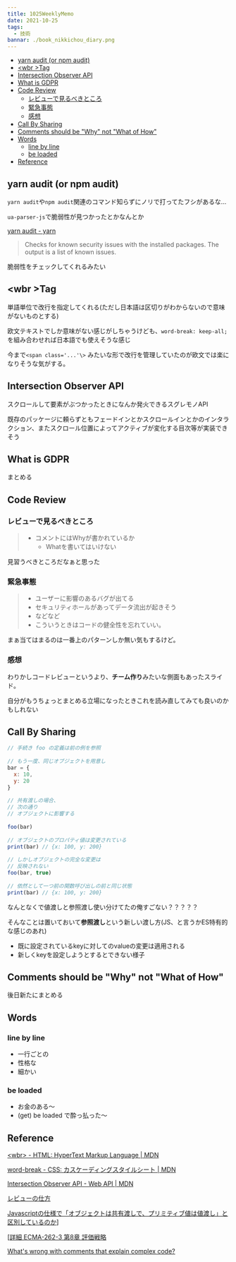 ```yaml
---
title: 1025WeeklyMemo
date: 2021-10-25
tags:
  - 技術
bannar: ./book_nikkichou_diary.png
---
```


- [yarn audit (or npm audit)](#yarn-audit-or-npm-audit)
- [<wbr \>Tag](#wbr-tag)
- [Intersection Observer API](#intersection-observer-api)
- [What is GDPR](#what-is-gdpr)
- [Code Review](#code-review)
  - [レビューで見るべきところ](#レビューで見るべきところ)
  - [緊急事態](#緊急事態)
  - [感想](#感想)
- [Call By Sharing](#call-by-sharing)
- [Comments should be "Why" not "What of How"](#comments-should-be-why-not-what-of-how)
- [Words](#words)
  - [line by line](#line-by-line)
  - [be loaded](#be-loaded)
- [Reference](#reference)

## yarn audit (or npm audit)

`yarn audit`や`npm audit`関連のコマンド知らずにノリで打ってたフシがあるな…

`ua-parser-js`で脆弱性が見つかったとかなんとか

[yarn audit - yarn](https://classic.yarnpkg.com/en/docs/cli/audit/)

> Checks for known security issues with the installed packages. The output is a list of known issues.

脆弱性をチェックしてくれるみたい

## <wbr \>Tag

単語単位で改行を指定してくれる(ただし日本語は区切りがわからないので意味がないものとする)

欧文テキストでしか意味がない感じがしちゃうけども、`word-break: keep-all;`を組み合わせれば日本語でも使えそうな感じ

今まで`<span class='...'\>` みたいな形で改行を管理していたのが欧文では楽になりそうな気がする。

## Intersection Observer API

スクロールして要素がぶつかったときになんか発火できるスグレモノAPI

既存のパッケージに頼らずともフェードインとかスクロールインとかのインタラクション、またスクロール位置によってアクティブが変化する目次等が実装できそう

## What is GDPR

まとめる

## Code Review

### レビューで見るべきところ

> - コメントにはWhyが書かれているか
>   -  Whatを書いてはいけない

見習うべきところだなぁと思った

### 緊急事態

> - ユーザーに影響のあるバグが出てる
> - セキュリティホールがあってデータ流出が起きそう
> - などなど
> - こういうときはコードの健全性を忘れていい。

まぁ当てはまるのは一番上のパターンしか無い気もするけど。

### 感想

わりかしコードレビューというより、**チーム作り**みたいな側面もあったスライド。

自分がもうちょっとまとめる立場になったときこれを読み直してみても良いのかもしれない

## Call By Sharing

```js
// 手続き foo の定義は前の例を参照
 
// もう一度、同じオブジェクトを用意し
bar = {
  x: 10,
  y: 20
}
 
// 共有渡しの場合、
// 次の通り
// オブジェクトに影響する
 
foo(bar)
 
// オブジェクトのプロパティ値は変更されている
print(bar) // {x: 100, y: 200}
 
// しかしオブジェクトの完全な変更は
// 反映されない
foo(bar, true)
 
// 依然として一つ前の関数呼び出しの前と同じ状態
print(bar) // {x: 100, y: 200}
```

なんとなくで値渡しと参照渡し使い分けてたの俺すごない？？？？？

そんなことは置いておいて**参照渡し**という新しい渡し方(JS、と言うかES特有的な感じのあれ)

- 既に設定されているkeyに対してのvalueの変更は適用される
- 新しくkeyを設定しようとするとできない様子

## Comments should be "Why" not "What of How"

後日新たにまとめる

## Words

### line by line

- 一行ごとの
- 性格な
- 細かい

### be loaded

- お金のある〜
- (get) be loaded で酔っ払った〜

## Reference

[<wbr\> - HTML: HyperText Markup Language | MDN](https://developer.mozilla.org/ja/docs/Web/HTML/Element/wbr)

[word-break - CSS: カスケーディングスタイルシート | MDN](https://developer.mozilla.org/ja/docs/Web/CSS/word-break)

[Intersection Observer API - Web API | MDN](https://developer.mozilla.org/ja/docs/Web/API/Intersection_Observer_API)

[レビューの仕方](https://speakerdeck.com/yosuke_furukawa/rebiyufalseshi-fang) 

[Javascriptの仕様で「オブジェクトは共有渡しで、プリミティブ値は値渡し」と区別しているのか](https://ja.stackoverflow.com/questions/2544/javascriptの仕様で-オブジェクトは共有渡しで-プリミティブ値は値渡し-と区別しているのか)]

[[詳細 ECMA-262-3 第8章 評価戦略](https://mixiengineer.hatenablog.com/entry/2012/10796/)

[What's wrong with comments that explain complex code?](https://softwareengineering.stackexchange.com/questions/254978/whats-wrong-with-comments-that-explain-complex-code)